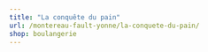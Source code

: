 ```yaml
---
title: "La conquête du pain"
url: /montereau-fault-yonne/la-conquete-du-pain/
shop: boulangerie
---
```

